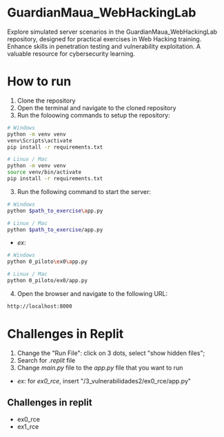 # GuardianMaua_WebHackingLab
Explore simulated server scenarios in the GuardianMaua_WebHackingLab repository, designed for practical exercises in Web Hacking training. Enhance skills in penetration testing and vulnerability exploitation. A valuable resource for cybersecurity learning.

# How to run
1. Clone the repository	
2. Open the terminal and navigate to the cloned repository
3. Run the foloowing commands to setup the repository:

```bash
# Windows
python -m venv venv
venv\Scripts\activate
pip install -r requirements.txt

# Linux / Mac
python -m venv venv
source venv/bin/activate
pip install -r requirements.txt
```

3. Run the following command to start the server:

```bash
# Windows
python $path_to_exercise\app.py

# Linux / Mac
python $path_to_exercise/app.py
```

- _ex:_
```bash
# Windows
python 0_piloto\ex0\app.py

# Linux / Mac
python 0_piloto/ex0/app.py
```

4. Open the browser and navigate to the following URL:
```bash
http://localhost:8000
```

# Challenges in Replit
1. Change the "Run File": click on 3 dots, select "show hidden files";
2. Search for _.replit_ file
3. Change _main.py_ file to the _app.py_ file that you want to run
  - _ex_: for _ex0_rce_, insert "/3_vulnerabilidades2/ex0_rce/app.py"

## Challenges in replit
- ex0_rce
- ex1_rce
